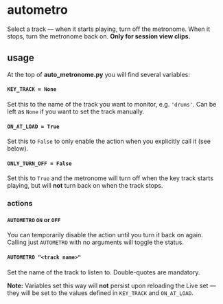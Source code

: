 # autometro

Select a track — when it starts playing, turn off the metronome. When it stops, turn the metronome back on. __Only for session view clips.__

## usage
At the top of __auto_metronome.py__ you will find several variables:

#### `KEY_TRACK = None`
Set this to the name of the track you want to monitor, e.g. `'drums'`. Can be left as `None` if you want to set the track manually.

#### `ON_AT_LOAD = True`
Set this to `False` to only enable the action when you explicitly call it (see below).

#### `ONLY_TURN_OFF = False`
Set this to `True` and the metronome will turn off when the key track starts playing, but will __not__ turn back on when the track stops.

### actions
#### `AUTOMETRO` `ON` or `OFF`
You can temporarily disable the action until you turn it back on again. Calling just `AUTOMETRO` with no arguments will toggle the status. 
#### `AUTOMETRO "<track name>"`
Set the name of the track to listen to. Double-quotes are mandatory.

__Note:__ Variables set this way will __not__ persist upon reloading the Live set  — they will be set to the values defined in `KEY_TRACK` and `ON_AT_LOAD`.